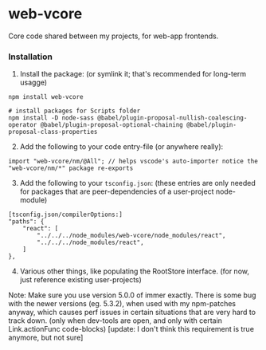 # web-vcore

Core code shared between my projects, for web-app frontends.

### Installation

1) Install the package: (or symlink it; that's recommended for long-term usagge)
```
npm install web-vcore

# install packages for Scripts folder
npm install -D node-sass @babel/plugin-proposal-nullish-coalescing-operator @babel/plugin-proposal-optional-chaining @babel/plugin-proposal-class-properties
```
2) Add the following to your code entry-file (or anywhere really):
```
import "web-vcore/nm/@All"; // helps vscode's auto-importer notice the "web-vcore/nm/*" package re-exports
```
3) Add the following to your `tsconfig.json`: (these entries are only needed for packages that are peer-dependencies of a user-project node-module)
```
[tsconfig.json/compilerOptions:]
"paths": {
	"react": [
		"../../../node_modules/web-vcore/node_modules/react",
		"../../../node_modules/react",
	]
},
```
4) Various other things, like populating the RootStore interface. (for now, just reference existing user-projects)


Note: Make sure you use version 5.0.0 of immer exactly. There is some bug with the newer versions (eg. 5.3.2), when used with my npm-patches anyway, which causes perf issues in certain situations that are very hard to track down. (only when dev-tools are open, and only with certain Link.actionFunc code-blocks) [update: I don't think this requirement is true anymore, but not sure]